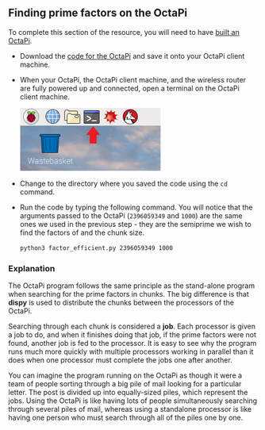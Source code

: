 ## Finding prime factors on the OctaPi

To complete this section of the resource, you will need to have [built an OctaPi](rpi-python-build-an-octapi).

- Download the [code for the OctaPi](resources/factor_efficient.py) and save it onto your OctaPi client machine.

- When your OctaPi, the OctaPi client machine, and the wireless router are fully powered up and connected, open a terminal on the OctaPi client machine.

    ![Open a terminal](images/terminal.png)

- Change to the directory where you saved the code using the `cd` command.

- Run the code by typing the following command. You will notice that the arguments passed to the OctaPi (`2396059349` and `1000`) are the same ones we used in the previous step - they are the semiprime we wish to find the factors of and the chunk size.

    ```bash
    python3 factor_efficient.py 2396059349 1000
    ```

### Explanation

The OctaPi program follows the same principle as the stand-alone program when searching for the prime factors in chunks. The big difference is that **dispy** is used to distribute the chunks between the processors of the OctaPi.

Searching through each chunk is considered a **job**. Each processor is given a job to do, and when it finishes doing that job, if the prime factors were not found, another job is fed to the processor. It is easy to see why the program runs much more quickly with multiple processors working in parallel than it does when one processor must complete the jobs one after another.

You can imagine the program running on the OctaPi as though it were a team of people sorting through a big pile of mail looking for a particular letter. The post is divided up into equally-sized piles, which represent the jobs. Using the OctaPi is like having lots of people simultaneously searching through several piles of mail, whereas using a standalone processor is like having one person who must search through all of the piles one by one.
